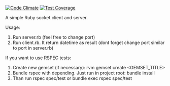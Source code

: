 [![Code Climate](https://codeclimate.com/github/poremchuk/RubySockets/badges/gpa.svg)](https://codeclimate.com/github/poremchuk/RubySockets)
[![Test Coverage](https://codeclimate.com/github/poremchuk/RubySockets/badges/coverage.svg)](https://codeclimate.com/github/poremchuk/RubySockets/coverage)

A simple Ruby socket client and server.

Usage:
1. Run server.rb (feel free to change port)
2. Run client.rb. It return datetime as result (dont forget change port similar to port in server.rb)

If you want to use RSPEC tests:
 1. Create new gemset (if necessary): rvm gemset create <GEMSET_TITLE>
 2. Bundle rspec with depending. Just run in project root: bundle install
 3. Than run  rspec spec/test  or bundle exec rspec spec/test